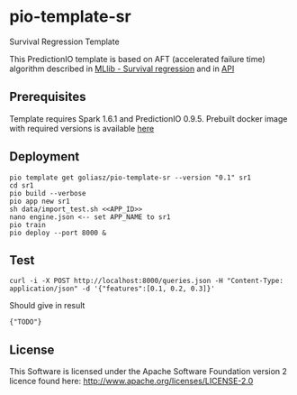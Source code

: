 # pio-template-sr
Survival Regression Template

This PredictionIO template is based on AFT (accelerated failure time) algorithm described in [MLlib - Survival regression](https://spark.apache.org/docs/1.6.1/ml-classification-regression.html#survival-regression) and in [API](https://spark.apache.org/docs/1.6.1/api/java/index.html?org/apache/spark/ml/regression/AFTSurvivalRegression.html)

## Prerequisites
Template requires Spark 1.6.1 and PredictionIO 0.9.5.
Prebuilt docker image with required versions is available [here](https://hub.docker.com/r/goliasz/docker-predictionio-dev/) 

## Deployment
```
pio template get goliasz/pio-template-sr --version "0.1" sr1
cd sr1
pio build --verbose
pio app new sr1
sh data/import_test.sh <<APP_ID>>
nano engine.json <-- set APP_NAME to sr1
pio train
pio deploy --port 8000 &
```
## Test
```
curl -i -X POST http://localhost:8000/queries.json -H "Content-Type: application/json" -d '{"features":[0.1, 0.2, 0.3]}'
```
Should give in result
```
{"TODO"}
```

## License
This Software is licensed under the Apache Software Foundation version 2 licence found here: http://www.apache.org/licenses/LICENSE-2.0

